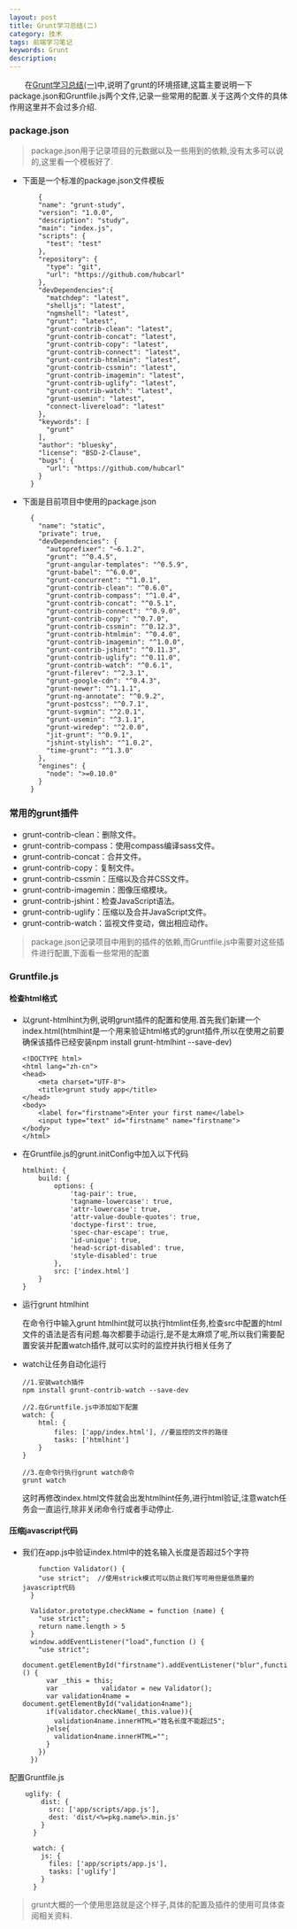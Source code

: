 ```yaml
---
layout: post
title: Grunt学习总结(二)
category: 技术
tags: 前端学习笔记
keywords: Grunt
description:
---
```


　　在[Grunt学习总结(一)](http://baolinliu.com/2016/08/15/grunt.html)中,说明了grunt的环境搭建,这篇主要说明一下package.json和Gruntfile.js两个文件,记录一些常用的配置.关于这两个文件的具体作用这里并不会过多介绍.

### package.json

>package.json用于记录项目的元数据以及一些用到的依赖,没有太多可以说的,这里看一个模板好了.

* 下面是一个标准的package.json文件模板


          {
          "name": "grunt-study",
          "version": "1.0.0",
          "description": "study",
          "main": "index.js",
          "scripts": {
            "test": "test"
          },
          "repository": {
            "type": "git",
            "url": "https://github.com/hubcarl"
          },
          "devDependencies":{
            "matchdep": "latest",
            "shelljs": "latest",
            "ngmshell": "latest",
            "grunt": "latest",
            "grunt-contrib-clean": "latest",
            "grunt-contrib-concat": "latest",
            "grunt-contrib-copy": "latest",
            "grunt-contrib-connect": "latest",
            "grunt-contrib-htmlmin": "latest",
            "grunt-contrib-cssmin": "latest",
            "grunt-contrib-imagemin": "latest",
            "grunt-contrib-uglify": "latest",
            "grunt-contrib-watch": "latest",
            "grunt-usemin": "latest",
            "connect-livereload": "latest"
          },
          "keywords": [
            "grunt"
          ],
          "author": "bluesky",
          "license": "BSD-2-Clause",
          "bugs": {
            "url": "https://github.com/hubcarl"
          }
        }

* 下面是目前项目中使用的package.json


        {
          "name": "static",
          "private": true,
          "devDependencies": {
            "autoprefixer": "~6.1.2",
            "grunt": "^0.4.5",
            "grunt-angular-templates": "^0.5.9",
            "grunt-babel": "^6.0.0",
            "grunt-concurrent": "^1.0.1",
            "grunt-contrib-clean": "^0.6.0",
            "grunt-contrib-compass": "^1.0.4",
            "grunt-contrib-concat": "^0.5.1",
            "grunt-contrib-connect": "^0.9.0",
            "grunt-contrib-copy": "^0.7.0",
            "grunt-contrib-cssmin": "^0.12.3",
            "grunt-contrib-htmlmin": "^0.4.0",
            "grunt-contrib-imagemin": "^1.0.0",
            "grunt-contrib-jshint": "^0.11.3",
            "grunt-contrib-uglify": "^0.11.0",
            "grunt-contrib-watch": "^0.6.1",
            "grunt-filerev": "^2.3.1",
            "grunt-google-cdn": "^0.4.3",
            "grunt-newer": "^1.1.1",
            "grunt-ng-annotate": "^0.9.2",
            "grunt-postcss": "^0.7.1",
            "grunt-svgmin": "^2.0.1",
            "grunt-usemin": "^3.1.1",
            "grunt-wiredep": "^2.0.0",
            "jit-grunt": "^0.9.1",
            "jshint-stylish": "^1.0.2",
            "time-grunt": "^1.3.0"
          },
          "engines": {
            "node": ">=0.10.0"
          }
        }

### 常用的grunt插件

* grunt-contrib-clean：删除文件。
* grunt-contrib-compass：使用compass编译sass文件。
* grunt-contrib-concat：合并文件。
* grunt-contrib-copy：复制文件。
* grunt-contrib-cssmin：压缩以及合并CSS文件。
* grunt-contrib-imagemin：图像压缩模块。
* grunt-contrib-jshint：检查JavaScript语法。
* grunt-contrib-uglify：压缩以及合并JavaScript文件。
* grunt-contrib-watch：监视文件变动，做出相应动作。


>package.json记录项目中用到的插件的依赖,而Gruntfile.js中需要对这些插件进行配置,下面看一些常用的配置

### Gruntfile.js

#### 检查html格式

* 以grunt-htmlhint为例,说明grunt插件的配置和使用.首先我们新建一个index.html(htmlhint是一个用来验证html格式的grunt插件,所以在使用之前要确保该插件已经安装npm install grunt-htmlhint --save-dev)

      <!DOCTYPE html>
      <html lang="zh-cn">
      <head>
          <meta charset="UTF-8">
          <title>grunt study app</title>
      </head>
      <body>
          <label for="firstname">Enter your first name</label>
          <input type="text" id="firstname" name="firstname">
      </body>
      </html>

* 在Gruntfile.js的grunt.initConfig中加入以下代码

      htmlhint: {
          build: {
              options: {
                  'tag-pair': true,
                  'tagname-lowercase': true,
                  'attr-lowercase': true,
                  'attr-value-double-quotes': true,
                  'doctype-first': true,
                  'spec-char-escape': true,
                  'id-unique': true,
                  'head-script-disabled': true,
                  'style-disabled': true
              },
              src: ['index.html']
          }
      }

* 运行grunt htmlhint

    在命令行中输入grunt htmlhint就可以执行htmlint任务,检查src中配置的html文件的语法是否有问题.每次都要手动运行,是不是太麻烦了呢,所以我们需要配置安装并配置watch插件,就可以实时的监控并执行相关任务了

* watch让任务自动化运行

      //1.安装watch插件
      npm install grunt-contrib-watch --save-dev

      //2.在Gruntfile.js中添加如下配置
      watch: {
          html: {
              files: ['app/index.html'], //要监控的文件的路径
              tasks: ['htmlhint']
          }
      }

      //3.在命令行执行grunt watch命令
      grunt watch

  这时再修改index.html文件就会出发htmlhint任务,进行html验证,注意watch任务会一直运行,除非关闭命令行或者手动停止.

#### 压缩javascript代码

* 我们在app.js中验证index.html中的姓名输入长度是否超过5个字符


          function Validator() {
          "use strict";  //使用strick模式可以防止我们写可用但是低质量的javascript代码
        }

        Validator.prototype.checkName = function (name) {
          "use strict";
          return name.length > 5
        }
        window.addEventListener("load",function () {
          "use strict";
          document.getElementById("firstname").addEventListener("blur",function () {
            var _this = this;
            var           validator = new Validator();
            var validation4name = document.getElementById("validation4name");
            if(validator.checkName(_this.value)){
              validation4name.innerHTML="姓名长度不能超过5";
            }else{
              validation4name.innerHTML="";
            }
          })
        })


配置Gruntfile.js


        uglify: {
            dist: {
              src: ['app/scripts/app.js'],
              dest: 'dist/<%=pkg.name%>.min.js'
            }
          }

          watch: {
            js: {
              files: ['app/scripts/app.js'],
              tasks: ['uglify']
            }
          }


>grunt大概的一个使用思路就是这个样子,具体的配置及插件的使用可具体查阅相关资料.
